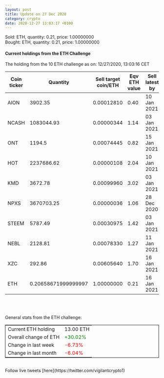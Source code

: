 ```yaml
---
layout: post
title: Update on 27 Dec 2020
category: crypto
date: 2020-12-27 13:03:17 +0100
---
```

<!-- Global site tag (gtag.js) - Google Analytics -->
<script async src="https://www.googletagmanager.com/gtag/js?id=UA-103831149-5"></script>
<script>
  window.dataLayer = window.dataLayer || [];
  function gtag(){dataLayer.push(arguments);}
  gtag('js', new Date());

  gtag('config', 'UA-103831149-5');
</script>
Sold: ETH, quantity:         0.21, price:   1.00000000<br>Bought: ETH, quantity:         0.21, price:   1.00000000<br>

#### Current holdings from the ETH Challenge

The holding from the 10 ETH challenge as on: 12/27/2020, 13:03:16 CET

|Coin ticker|Quantity|Sell target<br>coin/ETH|Eqv ETH<br>value|Sell latest by|
|-----------|--------|-----------|-----------|--------------|
AION|3902.35|  0.00012810|0.40|10 Jan 2021|
NCASH|1083044.93|  0.00000344|1.14|03 Jan 2021|
ONT|1194.5|  0.00074445|0.82|15 Jan 2021|
HOT|2237686.62|  0.00000108|2.04|10 Jan 2021|
KMD|3672.78|  0.00099960|3.02|03 Jan 2021|
NPXS|3670703.25|  0.00000036|1.06|28 Dec 2020|
STEEM|5787.49|  0.00030975|1.42|03 Jan 2021|
NEBL|2128.81|  0.00078330|1.27|11 Jan 2021|
XZC|292.86|  0.00605640|1.70|16 Jan 2021|
ETH|0.20658671999999997|  1.00000000|0.21|16 Jan 2021|

<br>
<br>
<br>
General stats from the ETH challenge:

<table style="border:1px solid black;margin-left:auto;margin-right:auto;">
	<tbody>
	<tr>
		<td>Current ETH holding</td>
		<td>     13.00 ETH</td>
	</tr>
	<tr>
		<td>Overall change of ETH</td>
		<td><font color="green">+30.02%</font></td>
	</tr>
	<tr>
		<td>Change in last week</td>
		<td><font color="red">-6.73%</font></td>
	</tr>
	<tr>
		<td>Change in last month</td>
		<td><font color="red">-6.04%</font></td>
	</tr>
	</tbody>
</table>

<br>
Follow live tweets [here](https://twitter.com/vigilantcrypto1)
<br>
<br>